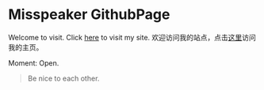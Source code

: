 # Misspeaker GithubPage
Welcome to visit.
Click [here](https://misspeaker.github.io/) to visit my site.
欢迎访问我的站点，点击[这里](https://misspeaker.github.io/)访问我的主页。

Moment: Open.

> Be nice to each other.